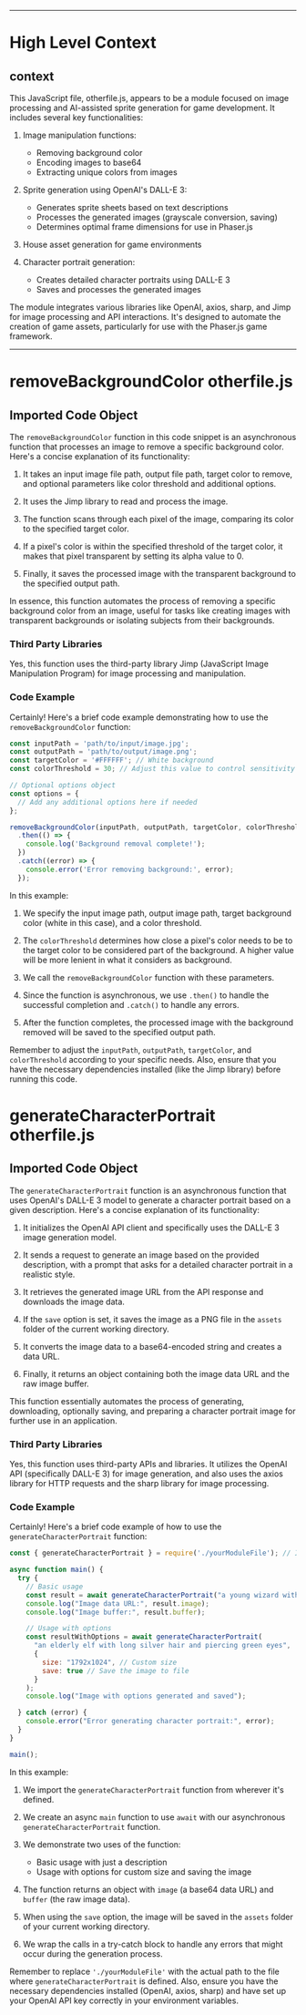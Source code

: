 

  ---
# High Level Context
## context
This JavaScript file, otherfile.js, appears to be a module focused on image processing and AI-assisted sprite generation for game development. It includes several key functionalities:

1. Image manipulation functions:
   - Removing background color
   - Encoding images to base64
   - Extracting unique colors from images

2. Sprite generation using OpenAI's DALL-E 3:
   - Generates sprite sheets based on text descriptions
   - Processes the generated images (grayscale conversion, saving)
   - Determines optimal frame dimensions for use in Phaser.js

3. House asset generation for game environments

4. Character portrait generation:
   - Creates detailed character portraits using DALL-E 3
   - Saves and processes the generated images

The module integrates various libraries like OpenAI, axios, sharp, and Jimp for image processing and API interactions. It's designed to automate the creation of game assets, particularly for use with the Phaser.js game framework.

  
---
# removeBackgroundColor otherfile.js
## Imported Code Object
The `removeBackgroundColor` function in this code snippet is an asynchronous function that processes an image to remove a specific background color. Here's a concise explanation of its functionality:

1. It takes an input image file path, output file path, target color to remove, and optional parameters like color threshold and additional options.

2. It uses the Jimp library to read and process the image.

3. The function scans through each pixel of the image, comparing its color to the specified target color.

4. If a pixel's color is within the specified threshold of the target color, it makes that pixel transparent by setting its alpha value to 0.

5. Finally, it saves the processed image with the transparent background to the specified output path.

In essence, this function automates the process of removing a specific background color from an image, useful for tasks like creating images with transparent backgrounds or isolating subjects from their backgrounds.

### Third Party Libraries

Yes, this function uses the third-party library Jimp (JavaScript Image Manipulation Program) for image processing and manipulation.

### Code Example

Certainly! Here's a brief code example demonstrating how to use the `removeBackgroundColor` function:

```javascript
const inputPath = 'path/to/input/image.jpg';
const outputPath = 'path/to/output/image.png';
const targetColor = '#FFFFFF'; // White background
const colorThreshold = 30; // Adjust this value to control sensitivity

// Optional options object
const options = {
  // Add any additional options here if needed
};

removeBackgroundColor(inputPath, outputPath, targetColor, colorThreshold, options)
  .then(() => {
    console.log('Background removal complete!');
  })
  .catch((error) => {
    console.error('Error removing background:', error);
  });
```

In this example:

1. We specify the input image path, output image path, target background color (white in this case), and a color threshold.

2. The `colorThreshold` determines how close a pixel's color needs to be to the target color to be considered part of the background. A higher value will be more lenient in what it considers as background.

3. We call the `removeBackgroundColor` function with these parameters.

4. Since the function is asynchronous, we use `.then()` to handle the successful completion and `.catch()` to handle any errors.

5. After the function completes, the processed image with the background removed will be saved to the specified output path.

Remember to adjust the `inputPath`, `outputPath`, `targetColor`, and `colorThreshold` according to your specific needs. Also, ensure that you have the necessary dependencies installed (like the Jimp library) before running this code.

# generateCharacterPortrait otherfile.js
## Imported Code Object
The `generateCharacterPortrait` function is an asynchronous function that uses OpenAI's DALL-E 3 model to generate a character portrait based on a given description. Here's a concise explanation of its functionality:

1. It initializes the OpenAI API client and specifically uses the DALL-E 3 image generation model.

2. It sends a request to generate an image based on the provided description, with a prompt that asks for a detailed character portrait in a realistic style.

3. It retrieves the generated image URL from the API response and downloads the image data.

4. If the `save` option is set, it saves the image as a PNG file in the `assets` folder of the current working directory.

5. It converts the image data to a base64-encoded string and creates a data URL.

6. Finally, it returns an object containing both the image data URL and the raw image buffer.

This function essentially automates the process of generating, downloading, optionally saving, and preparing a character portrait image for further use in an application.

### Third Party Libraries

Yes, this function uses third-party APIs and libraries. It utilizes the OpenAI API (specifically DALL-E 3) for image generation, and also uses the axios library for HTTP requests and the sharp library for image processing.

### Code Example

Certainly! Here's a brief code example of how to use the `generateCharacterPortrait` function:

```javascript
const { generateCharacterPortrait } = require('./yourModuleFile'); // Import the function

async function main() {
  try {
    // Basic usage
    const result = await generateCharacterPortrait("a young wizard with bright blue eyes and a pointy hat");
    console.log("Image data URL:", result.image);
    console.log("Image buffer:", result.buffer);

    // Usage with options
    const resultWithOptions = await generateCharacterPortrait(
      "an elderly elf with long silver hair and piercing green eyes",
      {
        size: "1792x1024", // Custom size
        save: true // Save the image to file
      }
    );
    console.log("Image with options generated and saved");

  } catch (error) {
    console.error("Error generating character portrait:", error);
  }
}

main();
```

In this example:

1. We import the `generateCharacterPortrait` function from wherever it's defined.

2. We create an async `main` function to use `await` with our asynchronous `generateCharacterPortrait` function.

3. We demonstrate two uses of the function:
   - Basic usage with just a description
   - Usage with options for custom size and saving the image

4. The function returns an object with `image` (a base64 data URL) and `buffer` (the raw image data).

5. When using the `save` option, the image will be saved in the `assets` folder of your current working directory.

6. We wrap the calls in a try-catch block to handle any errors that might occur during the generation process.

Remember to replace `'./yourModuleFile'` with the actual path to the file where `generateCharacterPortrait` is defined. Also, ensure you have the necessary dependencies installed (OpenAI, axios, sharp) and have set up your OpenAI API key correctly in your environment variables.

  